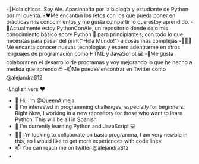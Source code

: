 -👋Hola chicos. Soy Ale. Apasionada por la biología y estudiante de Python por mi cuenta.
-❤️Me encantan los retos con los que pueda poner en prácticas mis conocimientos y me gusta compartir lo que estoy aprendido. 
-🌻Actualmente estoy PythonConAle, un repositorio donde dejo mis conocimiento básico sobre Python 🐍 para principiantes, con todo lo que necesitas para pasar del print("Hola Mundo!") a cosas más complejas
-👩🏻‍💻Me encanta conocer nuevas tecnologías y espero adentrarme en otros lenguajes de programación como HTML y JavaScript 💻
-🌱Me gusta colaborar en el desarrollo de programas y voy mejorando lo que he hecho a medida que aprendo 🤓
-📫Me puedes encontrar en Twitter como @alejandraS12 

-English vers ❤️
- 👋 Hi, I’m @QueenAlmeja
- 👀 I’m interested in programming challenges, especially for beginners. Right Now, I working in a new repository for those who want to learn Python. This will be all in Spanish
- 🌱 I’m currently learning Python and JavaScript 💻 
- 🕵🏻 I’m looking to collaborate on basic programma, I am very newbie in this, so I would like to get more experiences with code lines 
- 📫 You can reach me on twitter @alejandraS12 
- 
  

<!---
QueenAlmeja/QueenAlmeja is a ✨ special ✨ repository because its `README.md` (this file) appears on your GitHub profile.
You can click the Preview link to take a look at your changes.
--->
